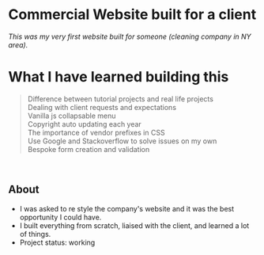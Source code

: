 # Commercial Website built for a client
*This was my very first website built for someone (cleaning company in NY area).*  


# What I have learned building this  

> Difference between tutorial projects and real life projects  
> Dealing with client requests and expectations   
> Vanilla js collapsable menu    
> Copyright auto updating each year  
> The importance of vendor prefixes in CSS    
> Use Google and Stackoverflow to solve issues on my own    
> Bespoke form creation and validation    


&nbsp;
&nbsp;
&nbsp;


## About

* I was asked to re style the company's website and it was the best opportunity I could have.
* I built everything from scratch, liaised with the client, and learned a lot of things.  
* Project status: working
